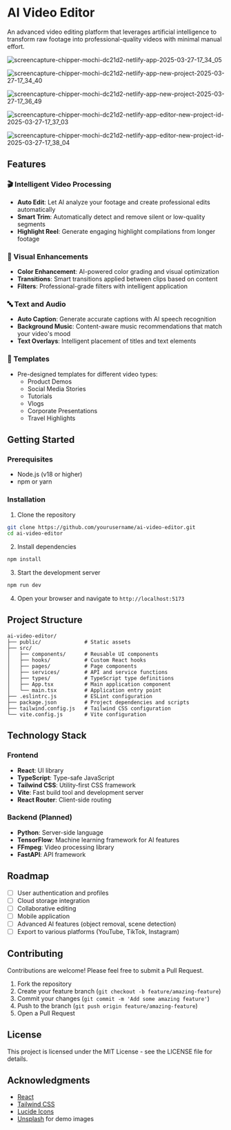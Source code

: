 # AI Video Editor

An advanced video editing platform that leverages artificial intelligence to transform raw footage into professional-quality videos with minimal manual effort.

![screencapture-chipper-mochi-dc21d2-netlify-app-2025-03-27-17_34_05](https://github.com/user-attachments/assets/8ae30d6d-f9b6-49af-a4cd-60a17af91444)

![screencapture-chipper-mochi-dc21d2-netlify-app-new-project-2025-03-27-17_34_40](https://github.com/user-attachments/assets/3902b578-f650-4f84-9903-52742bcc44e2)

![screencapture-chipper-mochi-dc21d2-netlify-app-new-project-2025-03-27-17_36_49](https://github.com/user-attachments/assets/31fe9c8e-8cd5-43a2-8d94-8e72d30a6811)

![screencapture-chipper-mochi-dc21d2-netlify-app-editor-new-project-id-2025-03-27-17_37_03](https://github.com/user-attachments/assets/f54502f1-efe3-4618-8417-36a91905669b)

![screencapture-chipper-mochi-dc21d2-netlify-app-editor-new-project-id-2025-03-27-17_38_04](https://github.com/user-attachments/assets/5db933a2-6234-49b4-9b36-057556a6bc5e)


## Features

### 🎬 Intelligent Video Processing
- **Auto Edit**: Let AI analyze your footage and create professional edits automatically
- **Smart Trim**: Automatically detect and remove silent or low-quality segments
- **Highlight Reel**: Generate engaging highlight compilations from longer footage

### 🎨 Visual Enhancements
- **Color Enhancement**: AI-powered color grading and visual optimization
- **Transitions**: Smart transitions applied between clips based on content
- **Filters**: Professional-grade filters with intelligent application

### 🔤 Text and Audio
- **Auto Caption**: Generate accurate captions with AI speech recognition
- **Background Music**: Content-aware music recommendations that match your video's mood
- **Text Overlays**: Intelligent placement of titles and text elements

### 📱 Templates
- Pre-designed templates for different video types:
  - Product Demos
  - Social Media Stories
  - Tutorials
  - Vlogs
  - Corporate Presentations
  - Travel Highlights

## Getting Started

### Prerequisites
- Node.js (v18 or higher)
- npm or yarn

### Installation

1. Clone the repository
```bash
git clone https://github.com/yourusername/ai-video-editor.git
cd ai-video-editor
```

2. Install dependencies
```bash
npm install
```

3. Start the development server
```bash
npm run dev
```

4. Open your browser and navigate to `http://localhost:5173`

## Project Structure

```
ai-video-editor/
├── public/              # Static assets
├── src/
│   ├── components/      # Reusable UI components
│   ├── hooks/           # Custom React hooks
│   ├── pages/           # Page components
│   ├── services/        # API and service functions
│   ├── types/           # TypeScript type definitions
│   ├── App.tsx          # Main application component
│   └── main.tsx         # Application entry point
├── .eslintrc.js         # ESLint configuration
├── package.json         # Project dependencies and scripts
├── tailwind.config.js   # Tailwind CSS configuration
└── vite.config.js       # Vite configuration
```

## Technology Stack

### Frontend
- **React**: UI library
- **TypeScript**: Type-safe JavaScript
- **Tailwind CSS**: Utility-first CSS framework
- **Vite**: Fast build tool and development server
- **React Router**: Client-side routing

### Backend (Planned)
- **Python**: Server-side language
- **TensorFlow**: Machine learning framework for AI features
- **FFmpeg**: Video processing library
- **FastAPI**: API framework

## Roadmap

- [ ] User authentication and profiles
- [ ] Cloud storage integration
- [ ] Collaborative editing
- [ ] Mobile application
- [ ] Advanced AI features (object removal, scene detection)
- [ ] Export to various platforms (YouTube, TikTok, Instagram)

## Contributing

Contributions are welcome! Please feel free to submit a Pull Request.

1. Fork the repository
2. Create your feature branch (`git checkout -b feature/amazing-feature`)
3. Commit your changes (`git commit -m 'Add some amazing feature'`)
4. Push to the branch (`git push origin feature/amazing-feature`)
5. Open a Pull Request

## License

This project is licensed under the MIT License - see the LICENSE file for details.

## Acknowledgments

- [React](https://reactjs.org/)
- [Tailwind CSS](https://tailwindcss.com/)
- [Lucide Icons](https://lucide.dev/)
- [Unsplash](https://unsplash.com/) for demo images
